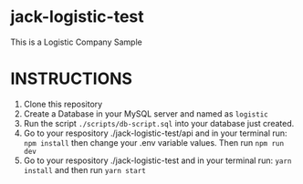 # jack-logistic-test
This is a Logistic Company Sample

# INSTRUCTIONS
1. Clone this repository
2. Create a Database in your MySQL server and named as `logistic`
3. Run the script `./scripts/db-script.sql` into your database just created.
4. Go to your respository ./jack-logistic-test/api and in your terminal run: `npm install` then change your .env variable values. Then run `npm run dev`
5. Go to your respository ./jack-logistic-test and in your terminal run: `yarn install` and then run `yarn start`
